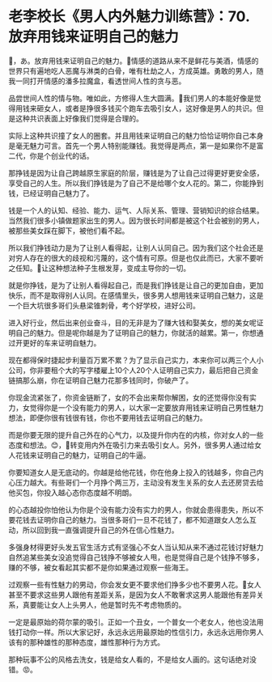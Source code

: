 # 老李校长《男人内外魅力训练营》：70.放弃用钱来证明自己的魅力

🎼，あ。放弃用钱来证明自己的魅力。🎼情感的道路从来不是鲜花与美酒，情感的世界只有遍地吃人恶魔与淋类的白骨，唯有杜劫之人，方成英雄。勇敢的男人，随我一同打开情感的潘多拉魔盒，看透世间人性的贪与恶。

品尝世间人性的情与物。唯如此，方修得人生大圆满。🎼我们男人的本能好像是觉得用钱来砸女人，或者是挣很多钱买个跑车去吸引女人，这好像是男人的共识。但是这种共识表面上好像我们觉得是合理的。

实际上这种共识撞了女人的圈套。并且用钱来证明自己的魅力恰恰证明你自己本身是毫无魅力可言。首先一个男人特别能赚钱。我觉得是两点，第一是如果你不是富二代，你是个创业代的话。

那挣钱是因为让自己跨越原生家庭的阶层，赚钱是为了让自己过得更好更安全感，享受自己的人生。所以我们挣钱是为了自己不是给哪个女人花的。第二，你能挣到钱，已经证明自己魅力了。

钱是一个人的认知、经验、能力、运气、人际关系、管理、营销知识的综合结果。当然我们很多小镇做题家出生的男人。因为很长时间都是被这个社会被别的男人，被那些美女踩在脚下，被他们看不起。

所以我们挣钱动力是为了让别人看得起，让别人认同自己。因为我们这个社会还是对穷人存在的很大的歧视和污蔑的，这个情有可原。但是也仅此而已，大家不要听之任知。🎼让这种想法种子生根发芽，变成主导你的一切。

就是你挣钱，是为了让别人看得起自己，而是我们挣钱是让自己的更加自由，更加快乐，而不是取得别人认同。在感情里头，很多男人想用钱来证明自己魅力，这是一个巨大坑很多哥们头悬梁锥刺骨，考个好学校，进好公司。

进入好行业，然后出来创业奋斗，目的无非是为了赚大钱和娶美女，想的美女呢证明自己的魅力。但是呢你越是为了证明自己的魅力，你就活的越累。第一，你想通过开更好的车来证明自魅力。

现在都得保时捷起步利量百万累不累？为了显示自己实力，本来你可以两三个人小公司，你非要租个大的写字楼雇上10个人20个人证明自己实力，最后把自己资金链搞那么崩，你在证明自己魅力花那多钱同时，你破产了。

你现金流紧张了，你资金链断了，女的不会出来帮你解困，女的还觉得你没有实力，女觉得你是一个没有能力的男人，以大家一定要放弃用钱来证明自己男性魅力想法，即便你很有钱很有钱，你也不要用钱去证明自己的魅力。

而是你要无限的提升自己外在的心气力，以及提升你内在的内核，你对女人的一些态度和想法。😊，🎼转变用内外在吸引力来去吸引女人。另外，很多男人通过给女人花钱来证明自己的魅力，证明自己的牛逼。

你要知道女人是无底动的。你越是给他花钱，你在他身上投入的钱越多，你自己内心压力越大。有些哥们一个月挣个两三万，主动没有发生关系的女人去还房贷去给他买包，你投入越心态你态度越不明朗。

的心态越投你怕他认为你是个没有能力没有实力的男人，你就会患得患失，所以不要花钱去证明你自己的魅力。当很多哥们一旦不花钱了，都不知道跟女人怎么互动，所以回到我一直强调提升自己的外在信心性魅力。

多强身材得更好头发五官生活方式有坚强心不女人当认知从来不通过花钱讨好魅力自然追某些美女没追觉得自己钱挣不够被女人甩，也是觉得自己是个钱挣不够多，赚的不够，被女看起其实都不是你如果通过观察一些海王。

过观察一些有性魅力的男动，你会发女更不要求他们挣多少也不要男人花。🎼女人甚至不要求这些男人跟他有差距关系，是因为女人不敢奢求这男人能跟他有差异关系，真要能让女人上头男人，他是暂时先不考虑物质的。

一定是最原始的荷尔蒙的吸引。正如一个丑女，一个普女一个老女人，他也没法用钱打动你一样。所以大家记好，永远永远用最原始的性信引力，永远永远用你男人该有的那种雄性的那种态度，雄性那种行为方式。

那种玩事不公的风格去洗女，钱是给女人看的，不是给女人画的。这句话绝对没错。😡。